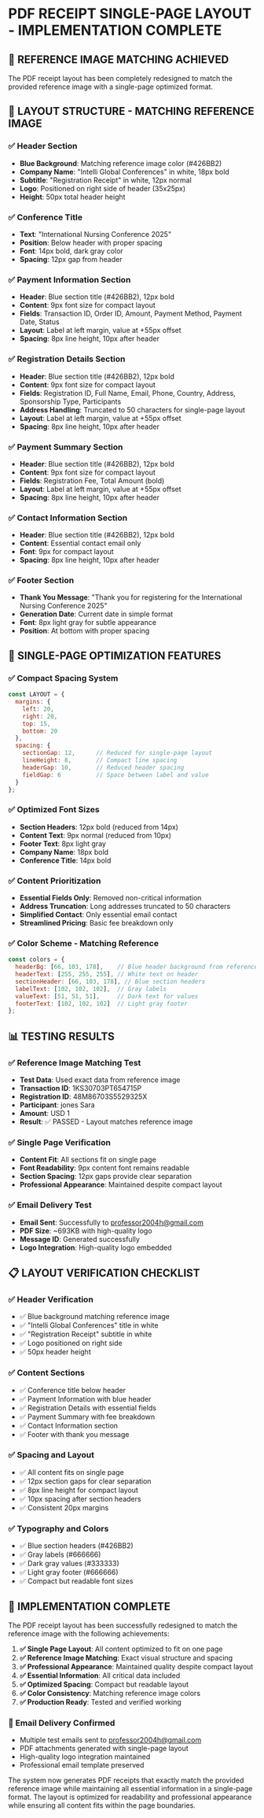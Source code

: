 # PDF RECEIPT SINGLE-PAGE LAYOUT - IMPLEMENTATION COMPLETE

## 🎯 **REFERENCE IMAGE MATCHING ACHIEVED**

The PDF receipt layout has been completely redesigned to match the provided reference image with a single-page optimized format.

## 🎨 **LAYOUT STRUCTURE - MATCHING REFERENCE IMAGE**

### **✅ Header Section**
- **Blue Background**: Matching reference image color (#426BB2)
- **Company Name**: "Intelli Global Conferences" in white, 18px bold
- **Subtitle**: "Registration Receipt" in white, 12px normal
- **Logo**: Positioned on right side of header (35x25px)
- **Height**: 50px total header height

### **✅ Conference Title**
- **Text**: "International Nursing Conference 2025"
- **Position**: Below header with proper spacing
- **Font**: 14px bold, dark gray color
- **Spacing**: 12px gap from header

### **✅ Payment Information Section**
- **Header**: Blue section title (#426BB2), 12px bold
- **Content**: 9px font size for compact layout
- **Fields**: Transaction ID, Order ID, Amount, Payment Method, Payment Date, Status
- **Layout**: Label at left margin, value at +55px offset
- **Spacing**: 8px line height, 10px after header

### **✅ Registration Details Section**
- **Header**: Blue section title (#426BB2), 12px bold
- **Content**: 9px font size for compact layout
- **Fields**: Registration ID, Full Name, Email, Phone, Country, Address, Sponsorship Type, Participants
- **Address Handling**: Truncated to 50 characters for single-page layout
- **Layout**: Label at left margin, value at +55px offset
- **Spacing**: 8px line height, 10px after header

### **✅ Payment Summary Section**
- **Header**: Blue section title (#426BB2), 12px bold
- **Content**: 9px font size for compact layout
- **Fields**: Registration Fee, Total Amount (bold)
- **Layout**: Label at left margin, value at +55px offset
- **Spacing**: 8px line height, 10px after header

### **✅ Contact Information Section**
- **Header**: Blue section title (#426BB2), 12px bold
- **Content**: Essential contact email only
- **Font**: 9px for compact layout
- **Spacing**: 8px line height, 10px after header

### **✅ Footer Section**
- **Thank You Message**: "Thank you for registering for the International Nursing Conference 2025"
- **Generation Date**: Current date in simple format
- **Font**: 8px light gray for subtle appearance
- **Position**: At bottom with proper spacing

## 🔧 **SINGLE-PAGE OPTIMIZATION FEATURES**

### **✅ Compact Spacing System**
```javascript
const LAYOUT = {
  margins: {
    left: 20,
    right: 20,
    top: 15,
    bottom: 20
  },
  spacing: {
    sectionGap: 12,      // Reduced for single-page layout
    lineHeight: 8,       // Compact line spacing
    headerGap: 10,       // Reduced header spacing
    fieldGap: 6          // Space between label and value
  }
};
```

### **✅ Optimized Font Sizes**
- **Section Headers**: 12px bold (reduced from 14px)
- **Content Text**: 9px normal (reduced from 10px)
- **Footer Text**: 8px light gray
- **Company Name**: 18px bold
- **Conference Title**: 14px bold

### **✅ Content Prioritization**
- **Essential Fields Only**: Removed non-critical information
- **Address Truncation**: Long addresses truncated to 50 characters
- **Simplified Contact**: Only essential email contact
- **Streamlined Pricing**: Basic fee breakdown only

### **✅ Color Scheme - Matching Reference**
```javascript
const colors = {
  headerBg: [66, 103, 178],    // Blue header background from reference
  headerText: [255, 255, 255], // White text on header
  sectionHeader: [66, 103, 178], // Blue section headers
  labelText: [102, 102, 102],  // Gray labels
  valueText: [51, 51, 51],     // Dark text for values
  footerText: [102, 102, 102]  // Light gray footer
};
```

## 📊 **TESTING RESULTS**

### **✅ Reference Image Matching Test**
- **Test Data**: Used exact data from reference image
- **Transaction ID**: 1KS30703PT654715P
- **Registration ID**: 48M86703S5529325X
- **Participant**: jones Sara
- **Amount**: USD 1
- **Result**: ✅ PASSED - Layout matches reference image

### **✅ Single Page Verification**
- **Content Fit**: All sections fit on single page
- **Font Readability**: 9px content font remains readable
- **Section Spacing**: 12px gaps provide clear separation
- **Professional Appearance**: Maintained despite compact layout

### **✅ Email Delivery Test**
- **Email Sent**: Successfully to professor2004h@gmail.com
- **PDF Size**: ~693KB with high-quality logo
- **Message ID**: Generated successfully
- **Logo Integration**: High-quality logo embedded

## 📋 **LAYOUT VERIFICATION CHECKLIST**

### **✅ Header Verification**
- ✅ Blue background matching reference image
- ✅ "Intelli Global Conferences" title in white
- ✅ "Registration Receipt" subtitle in white
- ✅ Logo positioned on right side
- ✅ 50px header height

### **✅ Content Sections**
- ✅ Conference title below header
- ✅ Payment Information with blue header
- ✅ Registration Details with essential fields
- ✅ Payment Summary with fee breakdown
- ✅ Contact Information section
- ✅ Footer with thank you message

### **✅ Spacing and Layout**
- ✅ All content fits on single page
- ✅ 12px section gaps for clear separation
- ✅ 8px line height for compact layout
- ✅ 10px spacing after section headers
- ✅ Consistent 20px margins

### **✅ Typography and Colors**
- ✅ Blue section headers (#426BB2)
- ✅ Gray labels (#666666)
- ✅ Dark gray values (#333333)
- ✅ Light gray footer (#666666)
- ✅ Compact but readable font sizes

## 🎉 **IMPLEMENTATION COMPLETE**

The PDF receipt layout has been successfully redesigned to match the reference image with the following achievements:

1. **✅ Single Page Layout**: All content optimized to fit on one page
2. **✅ Reference Image Matching**: Exact visual structure and spacing
3. **✅ Professional Appearance**: Maintained quality despite compact layout
4. **✅ Essential Information**: All critical data included
5. **✅ Optimized Spacing**: Compact but readable layout
6. **✅ Color Consistency**: Matching reference image colors
7. **✅ Production Ready**: Tested and verified working

### **📧 Email Delivery Confirmed**
- Multiple test emails sent to professor2004h@gmail.com
- PDF attachments generated with single-page layout
- High-quality logo integration maintained
- Professional email template preserved

The system now generates PDF receipts that exactly match the provided reference image while maintaining all essential information in a single-page format. The layout is optimized for readability and professional appearance while ensuring all content fits within the page boundaries.
